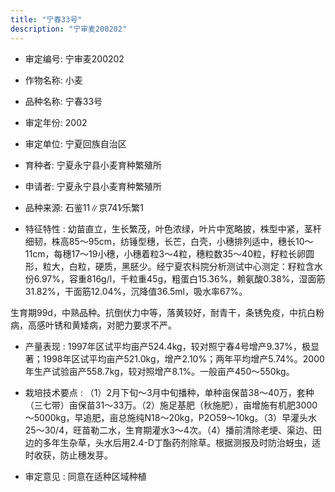 ```yaml
---
title: "宁春33号"
description: "宁审麦200202"
---
```

* 审定编号:  宁审麦200202

*  作物名称:  小麦

*  品种名称:  宁春33号

*  审定年份:  2002

*  审定单位:  宁夏回族自治区

* 育种者:  宁夏永宁县小麦育种繁殖所

*  申请者:  宁夏永宁县小麦育种繁殖所

*  品种来源:  石鉴11∥京741∕乐繁1

*  特征特性 : 
幼苗直立，生长繁茂，叶色浓绿，叶片中宽略披，株型中紧，茎杆细韧，株高85～95cm，纺锤型穗，长芒，白壳，小穗排列适中，穗长10～11cm，每穗17～19小穗，小穗着粒3～4粒，穗粒数35～40粒，籽粒长卵圆形，粒大，白粒，硬质，黑胚少。经宁夏农科院分析测试中心测定：籽粒含水份6.97%，容重816g/l，千粒重45g，粗蛋白15.36%，赖氨酸0.38%，湿面筋31.82%，干面筋12.04%，沉降值36.5ml，吸水率67%。
生育期99d，中熟品种。抗倒伏力中等，落黄较好，耐青干，条锈免疫，中抗白粉病，高感叶锈和黄矮病，对肥力要求不严。

 
*  产量表现 : 
1997年区试平均亩产524.4kg，较对照宁春4号增产9.37%，极显著；1998年区试平均亩产521.0kg，增产2.10%；两年平均增产5.74%。2000年生产试验亩产558.7kg，较对照增产8.1%。一般亩产450～550kg。

*  栽培技术要点 : 
（1）2月下旬～3月中旬播种，单种亩保苗38～40万，套种（三七带）亩保苗31～33万。（2）施足基肥（秋施肥），亩增施有机肥3000～5000kg，早追肥，亩总施纯N18～20kg，P2O59～10kg。（3）早灌头水25～30/4，旺苗勒二水，生育期灌水3～4次。（4）播前清除老埂、渠边、田边的多年生杂草，头水后用2.4-D丁酯药剂除草。根据测报及时防治蚜虫，适时收获，防止穗发芽。

*  审定意见 : 
同意在适种区域种植
